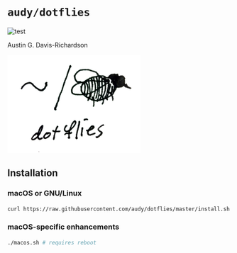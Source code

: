 # `audy/dotflies`

![test](https://github.com/audy/dotflies/actions/workflows/test.yml/badge.svg)

Austin G. Davis-Richardson

![~/. (fly)](./logo.png?raw=true)

## Installation

### macOS or GNU/Linux

```bash
curl https://raw.githubusercontent.com/audy/dotflies/master/install.sh | sh -
```
### macOS-specific enhancements

```bash
./macos.sh # requires reboot
```
